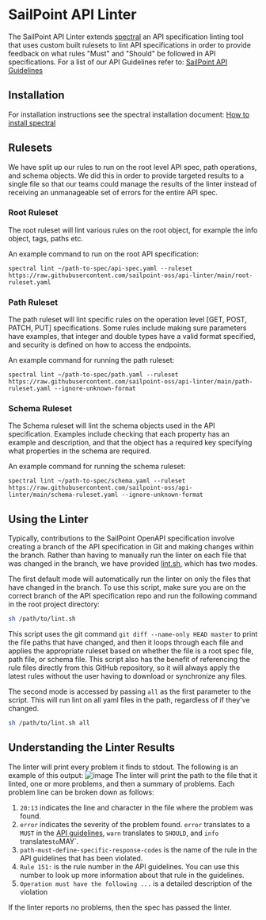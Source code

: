 # SailPoint API Linter

The SailPoint API Linter extends [spectral](https://meta.stoplight.io/docs/spectral/ZG9jOjYx-overview) an API specification linting tool that uses custom built rulesets to lint API specifications in order to provide feedback on what rules "Must" and "Should" be followed in API specifications. For a list of our API Guidelines refer to: [SailPoint API Guidelines](https://sailpoint-oss.github.io/sailpoint-api-guidelines/#table-of-contents)

## Installation
For installation instructions see the spectral installation document: [How to install spectral](https://meta.stoplight.io/docs/spectral/ZG9jOjYyMDc0Mw-installation)


## Rulesets

We have split up our rules to run on the root level API spec, path operations, and schema objects. We did this in order to provide targeted results to a single file so that our teams could manage the results of the linter instead of receiving an unmanageable set of errors for the entire API spec.

### Root Ruleset

The root ruleset will lint various rules on the root object, for example the info object, tags, paths etc.

An example command to run on the root API specification:

```
spectral lint ~/path-to-spec/api-spec.yaml --ruleset https://raw.githubusercontent.com/sailpoint-oss/api-linter/main/root-ruleset.yaml 
```

### Path Ruleset

The path ruleset will lint specific rules on the operation level [GET, POST, PATCH, PUT] specifications. Some rules include making sure parameters have examples, that integer and double types have a valid format specified, and security is defined on how to access the endpoints.

An example command for running the path ruleset:

```
spectral lint ~/path-to-spec/path.yaml --ruleset https://raw.githubusercontent.com/sailpoint-oss/api-linter/main/path-ruleset.yaml --ignore-unknown-format
```

### Schema Ruleset

The Schema ruleset will lint the schema objects used in the API specification. Examples include checking that each property has an example and description, and that the object has a required key specifying what properties in the schema are required.

An example command for running the schema ruleset:

```
spectral lint ~/path-to-spec/schema.yaml --ruleset https://raw.githubusercontent.com/sailpoint-oss/api-linter/main/schema-ruleset.yaml --ignore-unknown-format
```

## Using the Linter

Typically, contributions to the SailPoint OpenAPI specification involve creating a branch of the API specification in Git and making changes within the branch.  Rather than having to manually run the linter on each file that was changed in the branch, we have provided [lint.sh](./lint.sh), which has two modes. 

The first default mode will automatically run the linter on only the files that have changed in the branch.  To use this script, make sure you are on the correct branch of the API specification repo and run the following command in the root project directory:

```sh
sh /path/to/lint.sh
```

This script uses the git command `git diff --name-only HEAD master` to print the file paths that have changed, and then it loops through each file and applies the appropriate ruleset based on whether the file is a root spec file, path file, or schema file.  This script also has the benefit of referencing the rule files directly from this GitHub repository, so it will always apply the latest rules without the user having to download or synchronize any files.

The second mode is accessed by passing `all` as the first parameter to the script. This will run lint on all yaml files in the path, regardless of if they've changed.

```sh
sh /path/to/lint.sh all
```

## Understanding the Linter Results

The linter will print every problem it finds to stdout.  The following is an example of this output:
![image](https://user-images.githubusercontent.com/75683148/139263011-b9ef3881-6482-4c64-8b29-07a3aafab021.png)
The linter will print the path to the file that it linted, one or more problems, and then a summary of problems.  Each problem line can be broken down as follows:

1. `20:13` indicates the line and character in the file where the problem was found.
2. `error` indicates the severity of the problem found.  `error` translates to a `MUST` in the [API guidelines](https://sailpoint-oss.github.io/sailpoint-api-guidelines/), `warn` translates to `SHOULD`, and `info` translates` to `MAY`.
3. `path-must-define-specific-response-codes` is the name of the rule in the API guidelines that has been violated.
4. `Rule 151:` is the rule number in the API guidelines.  You can use this number to look up more information about that rule in the guidelines.
5. `Operation must have the following ...` is a detailed description of the violation

If the linter reports no problems, then the spec has passed the linter.




